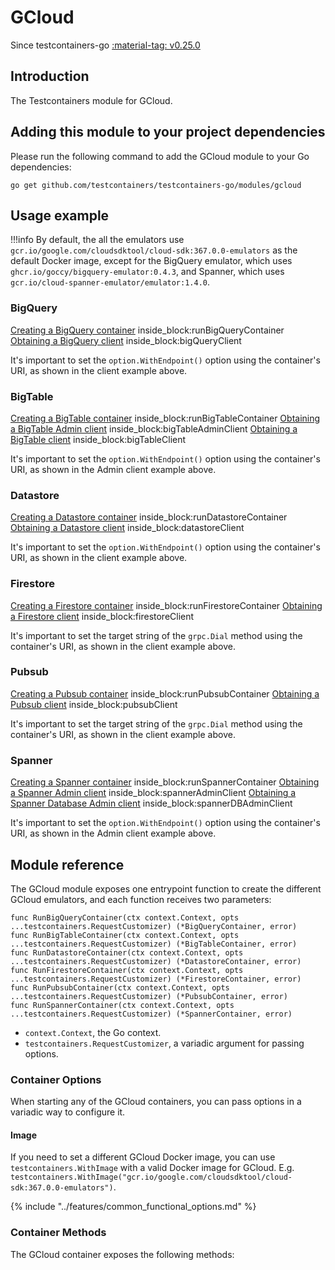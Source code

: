 # GCloud

Since testcontainers-go <a href="https://github.com/testcontainers/testcontainers-go/releases/tag/v0.25.0"><span class="tc-version">:material-tag: v0.25.0</span></a>

## Introduction

The Testcontainers module for GCloud.

## Adding this module to your project dependencies

Please run the following command to add the GCloud module to your Go dependencies:

```
go get github.com/testcontainers/testcontainers-go/modules/gcloud
```

## Usage example

!!!info
    By default, the all the emulators use `gcr.io/google.com/cloudsdktool/cloud-sdk:367.0.0-emulators` as the default Docker image, except for the BigQuery emulator, which uses `ghcr.io/goccy/bigquery-emulator:0.4.3`, and Spanner, which uses `gcr.io/cloud-spanner-emulator/emulator:1.4.0`.

### BigQuery

<!--codeinclude-->
[Creating a BigQuery container](../../modules/gcloud/bigquery_test.go) inside_block:runBigQueryContainer
[Obtaining a BigQuery client](../../modules/gcloud/bigquery_test.go) inside_block:bigQueryClient
<!--/codeinclude-->

It's important to set the `option.WithEndpoint()` option using the container's URI, as shown in the client example above.

### BigTable

<!--codeinclude-->
[Creating a BigTable container](../../modules/gcloud/bigtable_test.go) inside_block:runBigTableContainer
[Obtaining a BigTable Admin client](../../modules/gcloud/bigtable_test.go) inside_block:bigTableAdminClient
[Obtaining a BigTable client](../../modules/gcloud/bigtable_test.go) inside_block:bigTableClient
<!--/codeinclude-->

It's important to set the `option.WithEndpoint()` option using the container's URI, as shown in the Admin client example above.

### Datastore

<!--codeinclude-->
[Creating a Datastore container](../../modules/gcloud/datastore_test.go) inside_block:runDatastoreContainer
[Obtaining a Datastore client](../../modules/gcloud/datastore_test.go) inside_block:datastoreClient
<!--/codeinclude-->

It's important to set the `option.WithEndpoint()` option using the container's URI, as shown in the client example above.

### Firestore

<!--codeinclude-->
[Creating a Firestore container](../../modules/gcloud/firestore_test.go) inside_block:runFirestoreContainer
[Obtaining a Firestore client](../../modules/gcloud/firestore_test.go) inside_block:firestoreClient
<!--/codeinclude-->

It's important to set the target string of the `grpc.Dial` method using the container's URI, as shown in the client example above.

### Pubsub

<!--codeinclude-->
[Creating a Pubsub container](../../modules/gcloud/pubsub_test.go) inside_block:runPubsubContainer
[Obtaining a Pubsub client](../../modules/gcloud/pubsub_test.go) inside_block:pubsubClient
<!--/codeinclude-->

It's important to set the target string of the `grpc.Dial` method using the container's URI, as shown in the client example above.

### Spanner

<!--codeinclude-->
[Creating a Spanner container](../../modules/gcloud/spanner_test.go) inside_block:runSpannerContainer
[Obtaining a Spanner Admin client](../../modules/gcloud/spanner_test.go) inside_block:spannerAdminClient
[Obtaining a Spanner Database Admin client](../../modules/gcloud/spanner_test.go) inside_block:spannerDBAdminClient
<!--/codeinclude-->

It's important to set the `option.WithEndpoint()` option using the container's URI, as shown in the Admin client example above.

## Module reference

The GCloud module exposes one entrypoint function to create the different GCloud emulators, and each function receives two parameters:

```golang
func RunBigQueryContainer(ctx context.Context, opts ...testcontainers.RequestCustomizer) (*BigQueryContainer, error)
func RunBigTableContainer(ctx context.Context, opts ...testcontainers.RequestCustomizer) (*BigTableContainer, error)
func RunDatastoreContainer(ctx context.Context, opts ...testcontainers.RequestCustomizer) (*DatastoreContainer, error)
func RunFirestoreContainer(ctx context.Context, opts ...testcontainers.RequestCustomizer) (*FirestoreContainer, error)
func RunPubsubContainer(ctx context.Context, opts ...testcontainers.RequestCustomizer) (*PubsubContainer, error)
func RunSpannerContainer(ctx context.Context, opts ...testcontainers.RequestCustomizer) (*SpannerContainer, error)
```

- `context.Context`, the Go context.
- `testcontainers.RequestCustomizer`, a variadic argument for passing options.

### Container Options

When starting any of the GCloud containers, you can pass options in a variadic way to configure it.

#### Image

If you need to set a different GCloud Docker image, you can use `testcontainers.WithImage` with a valid Docker image
for GCloud. E.g. `testcontainers.WithImage("gcr.io/google.com/cloudsdktool/cloud-sdk:367.0.0-emulators")`.

{% include "../features/common_functional_options.md" %}

### Container Methods

The GCloud container exposes the following methods:

